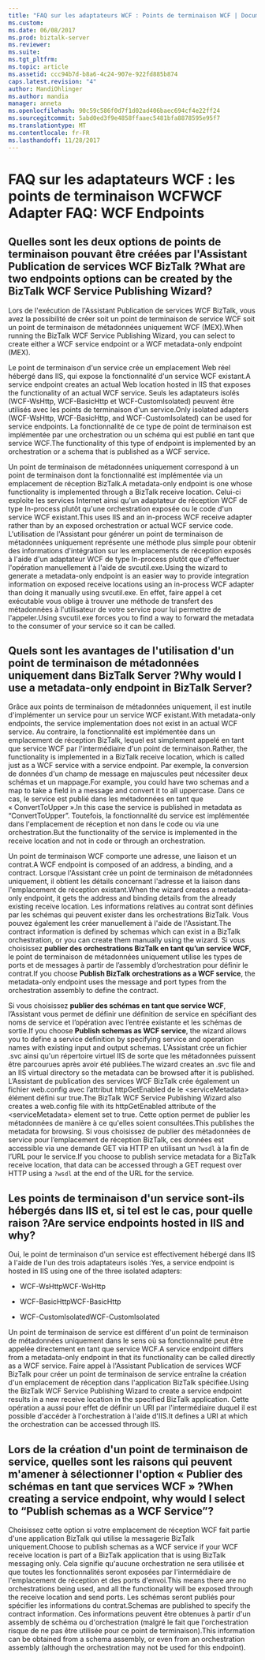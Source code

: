 ```yaml
---
title: "FAQ sur les adaptateurs WCF : Points de terminaison WCF | Documents Microsoft"
ms.custom: 
ms.date: 06/08/2017
ms.prod: biztalk-server
ms.reviewer: 
ms.suite: 
ms.tgt_pltfrm: 
ms.topic: article
ms.assetid: ccc94b7d-b8a6-4c24-907e-922fd885b874
caps.latest.revision: "4"
author: MandiOhlinger
ms.author: mandia
manager: anneta
ms.openlocfilehash: 90c59c586f0d7f1d02ad406baec694cf4e22ff24
ms.sourcegitcommit: 5abd0ed3f9e4858ffaaec5481bfa8878595e95f7
ms.translationtype: MT
ms.contentlocale: fr-FR
ms.lasthandoff: 11/28/2017
---
```

# <a name="wcf-adapter-faq-wcf-endpoints"></a><span data-ttu-id="799e9-102">FAQ sur les adaptateurs WCF : les points de terminaison WCF</span><span class="sxs-lookup"><span data-stu-id="799e9-102">WCF Adapter FAQ: WCF Endpoints</span></span>
## <a name="what-are-two-endpoints-options-can-be-created-by-the-biztalk-wcf-service-publishing-wizard"></a><span data-ttu-id="799e9-103">Quelles sont les deux options de points de terminaison pouvant être créées par l'Assistant Publication de services WCF BizTalk ?</span><span class="sxs-lookup"><span data-stu-id="799e9-103">What are two endpoints options can be created by the BizTalk WCF Service Publishing Wizard?</span></span>  
 <span data-ttu-id="799e9-104">Lors de l'exécution de l'Assistant Publication de services WCF BizTalk, vous avez la possibilité de créer soit un point de terminaison de service WCF soit un point de terminaison de métadonnées uniquement WCF (MEX).</span><span class="sxs-lookup"><span data-stu-id="799e9-104">When running the BizTalk WCF Service Publishing Wizard, you can select to create either a WCF service endpoint or a WCF metadata-only endpoint (MEX).</span></span>  
  
 <span data-ttu-id="799e9-105">Le point de terminaison d'un service crée un emplacement Web réel hébergé dans IIS, qui expose la fonctionnalité d'un service WCF existant.</span><span class="sxs-lookup"><span data-stu-id="799e9-105">A service endpoint creates an actual Web location hosted in IIS that exposes the functionality of an actual WCF service.</span></span> <span data-ttu-id="799e9-106">Seuls les adaptateurs isolés (WCF-WsHttp, WCF-BasicHttp et WCF-CustomIsolated) peuvent être utilisés avec les points de terminaison d'un service.</span><span class="sxs-lookup"><span data-stu-id="799e9-106">Only isolated adapters (WCF-WsHttp, WCF-BasicHttp, and WCF-CustomIsolated) can be used for service endpoints.</span></span> <span data-ttu-id="799e9-107">La fonctionnalité de ce type de point de terminaison est implémentée par une orchestration ou un schéma qui est publié en tant que service WCF.</span><span class="sxs-lookup"><span data-stu-id="799e9-107">The functionality of this type of endpoint is implemented by an orchestration or a schema that is published as a WCF service.</span></span>  
  
 <span data-ttu-id="799e9-108">Un point de terminaison de métadonnées uniquement correspond à un point de terminaison dont la fonctionnalité est implémentée via un emplacement de réception BizTalk.</span><span class="sxs-lookup"><span data-stu-id="799e9-108">A metadata-only endpoint is one whose functionality is implemented through a BizTalk receive location.</span></span>  <span data-ttu-id="799e9-109">Celui-ci exploite les services Internet ainsi qu'un adaptateur de réception WCF de type In-process plutôt qu'une orchestration exposée ou le code d'un service WCF existant.</span><span class="sxs-lookup"><span data-stu-id="799e9-109">This uses IIS and an in-process WCF receive adapter rather than by an exposed orchestration or actual WCF service code.</span></span> <span data-ttu-id="799e9-110">L'utilisation de l'Assistant pour générer un point de terminaison de métadonnées uniquement représente une méthode plus simple pour obtenir des informations d'intégration sur les emplacements de réception exposés à l'aide d'un adaptateur WCF de type In-process plutôt que d'effectuer l'opération manuellement à l'aide de svcutil.exe.</span><span class="sxs-lookup"><span data-stu-id="799e9-110">Using the wizard to generate a metadata-only endpoint is an easier way to provide integration information on exposed receive locations using an in-process WCF adapter than doing it manually using svcutil.exe.</span></span> <span data-ttu-id="799e9-111">En effet, faire appel à cet exécutable vous oblige à trouver une méthode de transfert des métadonnées à l'utilisateur de votre service pour lui permettre de l'appeler.</span><span class="sxs-lookup"><span data-stu-id="799e9-111">Using svcutil.exe forces you to find a way to forward the metadata to the consumer of your service so it can be called.</span></span>  
  
## <a name="why-would-i-use-a-metadata-only-endpoint-in-biztalk-server"></a><span data-ttu-id="799e9-112">Quels sont les avantages de l'utilisation d'un point de terminaison de métadonnées uniquement dans BizTalk Server ?</span><span class="sxs-lookup"><span data-stu-id="799e9-112">Why would I use a metadata-only endpoint in BizTalk Server?</span></span>  
 <span data-ttu-id="799e9-113">Grâce aux points de terminaison de métadonnées uniquement, il est inutile d'implémenter un service pour un service WCF existant.</span><span class="sxs-lookup"><span data-stu-id="799e9-113">With metadata-only endpoints, the service implementation does not exist in an actual WCF service.</span></span> <span data-ttu-id="799e9-114">Au contraire, la fonctionnalité est implémentée dans un emplacement de réception BizTalk, lequel est simplement appelé en tant que service WCF par l'intermédiaire d'un point de terminaison.</span><span class="sxs-lookup"><span data-stu-id="799e9-114">Rather, the functionality is implemented in a BizTalk receive location, which is called just as a WCF service with a service endpoint.</span></span> <span data-ttu-id="799e9-115">Par exemple, la conversion de données d'un champ de message en majuscules peut nécessiter deux schémas et un mappage.</span><span class="sxs-lookup"><span data-stu-id="799e9-115">For example, you could have two schemas and a map to take a field in a message and convert it to all uppercase.</span></span> <span data-ttu-id="799e9-116">Dans ce cas, le service est publié dans les métadonnées en tant que « ConvertToUpper ».</span><span class="sxs-lookup"><span data-stu-id="799e9-116">In this case the service is published in metadata as “ConvertToUpper”.</span></span> <span data-ttu-id="799e9-117">Toutefois, la fonctionnalité du service est implémentée dans l'emplacement de réception et non dans le code ou via une orchestration.</span><span class="sxs-lookup"><span data-stu-id="799e9-117">But the functionality of the service is implemented in the receive location and not in code or through an orchestration.</span></span>  
  
 <span data-ttu-id="799e9-118">Un point de terminaison WCF comporte une adresse, une liaison et un contrat.</span><span class="sxs-lookup"><span data-stu-id="799e9-118">A WCF endpoint is composed of an address, a binding, and a contract.</span></span> <span data-ttu-id="799e9-119">Lorsque l'Assistant crée un point de terminaison de métadonnées uniquement, il obtient les détails concernant l'adresse et la liaison dans l'emplacement de réception existant.</span><span class="sxs-lookup"><span data-stu-id="799e9-119">When the wizard creates a metadata-only endpoint, it gets the address and binding details from the already existing receive location.</span></span> <span data-ttu-id="799e9-120">Les informations relatives au contrat sont définies par les schémas qui peuvent exister dans les orchestrations BizTalk. Vous pouvez également les créer manuellement à l'aide de l'Assistant.</span><span class="sxs-lookup"><span data-stu-id="799e9-120">The contract information is defined by schemas which can exist in a BizTalk orchestration, or you can create them manually using the wizard.</span></span> <span data-ttu-id="799e9-121">Si vous choisissez **publier des orchestrations BizTalk en tant qu’un service WCF**, le point de terminaison de métadonnées uniquement utilise les types de ports et de messages à partir de l’assembly d’orchestration pour définir le contrat.</span><span class="sxs-lookup"><span data-stu-id="799e9-121">If you choose **Publish BizTalk orchestrations as a WCF service**, the metadata-only endpoint uses the message and port types from the orchestration assembly to define the contract.</span></span>  
  
 <span data-ttu-id="799e9-122">Si vous choisissez **publier des schémas en tant que service WCF**, l’Assistant vous permet de définir une définition de service en spécifiant des noms de service et l’opération avec l’entrée existante et les schémas de sortie.</span><span class="sxs-lookup"><span data-stu-id="799e9-122">If you choose **Publish schemas as WCF service**, the wizard allows you to define a service definition by specifying service and operation names with existing input and output schemas.</span></span> <span data-ttu-id="799e9-123">L'Assistant crée un fichier .svc ainsi qu'un répertoire virtuel IIS de sorte que les métadonnées puissent être parcourues après avoir été publiées.</span><span class="sxs-lookup"><span data-stu-id="799e9-123">The wizard creates an .svc file and an IIS virtual directory so the metadata can be browsed after it is published.</span></span> <span data-ttu-id="799e9-124">L’Assistant de publication des services WCF BizTalk crée également un fichier web.config avec l’attribut httpGetEnabled de le \<serviceMetadata\> élément défini sur true.</span><span class="sxs-lookup"><span data-stu-id="799e9-124">The BizTalk WCF Service Publishing Wizard also creates a web.config file with its httpGetEnabled attribute of the \<serviceMetadata\> element set to true.</span></span> <span data-ttu-id="799e9-125">Cette option permet de publier les métadonnées de manière à ce qu'elles soient consultées.</span><span class="sxs-lookup"><span data-stu-id="799e9-125">This publishes the metadata for browsing.</span></span> <span data-ttu-id="799e9-126">Si vous choisissez de publier des métadonnées de service pour l’emplacement de réception BizTalk, ces données est accessible via une demande GET via HTTP en utilisant un `?wsdl` à la fin de l’URL pour le service.</span><span class="sxs-lookup"><span data-stu-id="799e9-126">If you choose to publish service metadata for a BizTalk receive location, that data can be accessed through a GET request over HTTP using a `?wsdl` at the end of the URL for the service.</span></span>  
  
## <a name="are-service-endpoints-hosted-in-iis-and-why"></a><span data-ttu-id="799e9-127">Les points de terminaison d'un service sont-ils hébergés dans IIS et, si tel est le cas, pour quelle raison ?</span><span class="sxs-lookup"><span data-stu-id="799e9-127">Are service endpoints hosted in IIS and why?</span></span>  
 <span data-ttu-id="799e9-128">Oui, le point de terminaison d'un service est effectivement hébergé dans IIS à l'aide de l'un des trois adaptateurs isolés :</span><span class="sxs-lookup"><span data-stu-id="799e9-128">Yes, a service endpoint is hosted in IIS using one of the three isolated adapters:</span></span>  
  
-   <span data-ttu-id="799e9-129">WCF-WsHttp</span><span class="sxs-lookup"><span data-stu-id="799e9-129">WCF-WsHttp</span></span>  
  
-   <span data-ttu-id="799e9-130">WCF-BasicHttp</span><span class="sxs-lookup"><span data-stu-id="799e9-130">WCF-BasicHttp</span></span>  
  
-   <span data-ttu-id="799e9-131">WCF-CustomIsolated</span><span class="sxs-lookup"><span data-stu-id="799e9-131">WCF-CustomIsolated</span></span>  
  
 <span data-ttu-id="799e9-132">Un point de terminaison de service est différent d'un point de terminaison de métadonnées uniquement dans le sens où sa fonctionnalité peut être appelée directement en tant que service WCF.</span><span class="sxs-lookup"><span data-stu-id="799e9-132">A service endpoint differs from a metadata-only endpoint in that its functionality can be called directly as a WCF service.</span></span> <span data-ttu-id="799e9-133">Faire appel à l'Assistant Publication de services WCF BizTalk pour créer un point de terminaison de service entraîne la création d'un emplacement de réception dans l'application BizTalk spécifiée.</span><span class="sxs-lookup"><span data-stu-id="799e9-133">Using the BizTalk WCF Service Publishing Wizard to create a service endpoint results in a new receive location in the specified BizTalk application.</span></span> <span data-ttu-id="799e9-134">Cette opération a aussi pour effet de définir un URI par l'intermédiaire duquel il est possible d'accéder à l'orchestration à l'aide d'IIS.</span><span class="sxs-lookup"><span data-stu-id="799e9-134">It defines a URI at which the orchestration can be accessed through IIS.</span></span>  
  
## <a name="when-creating-a-service-endpoint-why-would-i-select-to-publish-schemas-as-a-wcf-service"></a><span data-ttu-id="799e9-135">Lors de la création d'un point de terminaison de service, quelles sont les raisons qui peuvent m'amener à sélectionner l'option « Publier des schémas en tant que services WCF » ?</span><span class="sxs-lookup"><span data-stu-id="799e9-135">When creating a service endpoint, why would I select to “Publish schemas as a WCF Service”?</span></span>  
 <span data-ttu-id="799e9-136">Choisissez cette option si votre emplacement de réception WCF fait partie d'une application BizTalk qui utilise la messagerie BizTalk uniquement.</span><span class="sxs-lookup"><span data-stu-id="799e9-136">Choose to publish schemas as a WCF service if your WCF receive location is part of a BizTalk application that is using BizTalk messaging only.</span></span> <span data-ttu-id="799e9-137">Cela signifie qu'aucune orchestration ne sera utilisée et que toutes les fonctionnalités seront exposées par l'intermédiaire de l'emplacement de réception et des ports d'envoi.</span><span class="sxs-lookup"><span data-stu-id="799e9-137">This means there are no orchestrations being used, and all the functionality will be exposed through the receive location and send ports.</span></span> <span data-ttu-id="799e9-138">Les schémas seront publiés pour spécifier les informations du contrat.</span><span class="sxs-lookup"><span data-stu-id="799e9-138">Schemas are published to specify the contract information.</span></span> <span data-ttu-id="799e9-139">Ces informations peuvent être obtenues à partir d'un assembly de schéma ou d'orchestration (malgré le fait que l'orchestration risque de ne pas être utilisée pour ce point de terminaison).</span><span class="sxs-lookup"><span data-stu-id="799e9-139">This information can be obtained from a schema assembly, or even from an orchestration assembly (although the orchestration may not be used for this endpoint).</span></span>